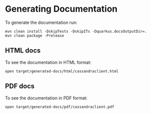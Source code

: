 # Generating Documentation

To generate the documentation run:

    mvn clean install -DskipTests -DskipITs -Dquarkus.docsOutputDir=.
    mvn clean package -Prelease

## HTML docs

To see the documentation in HTML format:

    open target/generated-docs/html/cassandraclient.html

## PDF docs

To see the documentation in PDF format:

    open target/generated-docs/pdf/cassandraclient.pdf
 

